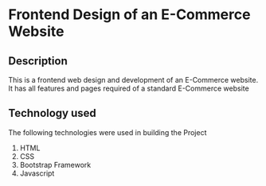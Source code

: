 #  Frontend Design of an E-Commerce Website

## Description

This is a frontend web design and development of an E-Commerce website. It has all features and pages required of a standard E-Commerce website

## Technology used

The following technologies were used in building the Project
1. HTML
2. CSS
3. Bootstrap Framework
4. Javascript

